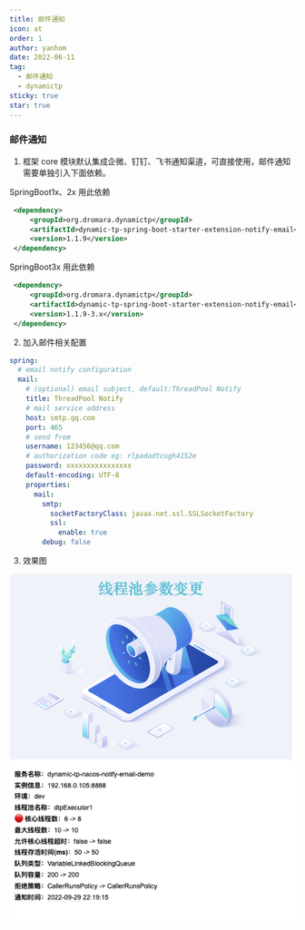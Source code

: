 ```yaml
---
title: 邮件通知
icon: at
order: 1
author: yanhom
date: 2022-06-11
tag:
  - 邮件通知
  - dynamictp
sticky: true
star: true
---
```


### 邮件通知

1. 框架 core 模块默认集成企微、钉钉、飞书通知渠道，可直接使用，邮件通知需要单独引入下面依赖。

SpringBoot1x、2x 用此依赖

```xml
 <dependency>
     <groupId>org.dromara.dynamictp</groupId>
     <artifactId>dynamic-tp-spring-boot-starter-extension-notify-email</artifactId>
     <version>1.1.9</version>
 </dependency>   
 ```
SpringBoot3x 用此依赖

```xml
 <dependency>
     <groupId>org.dromara.dynamictp</groupId>
     <artifactId>dynamic-tp-spring-boot-starter-extension-notify-email</artifactId>
     <version>1.1.9-3.x</version>
 </dependency>
 ```

2. 加入邮件相关配置

```yaml
spring:
  # email notify configuration
  mail:
    # (optional) email subject, default:ThreadPool Notify
    title: ThreadPool Notify
    # mail service address
    host: smtp.qq.com
    port: 465
    # send from
    username: 123456@qq.com
    # authorization code eg: rlpadadtcugh4152e
    password: xxxxxxxxxxxxxxxx
    default-encoding: UTF-8
    properties:
      mail:
        smtp:
          socketFactoryClass: javax.net.ssl.SSLSocketFactory
          ssl:
            enable: true
        debug: false
```
   
3. 效果图

![email](/images/dynamictp/email.png)

